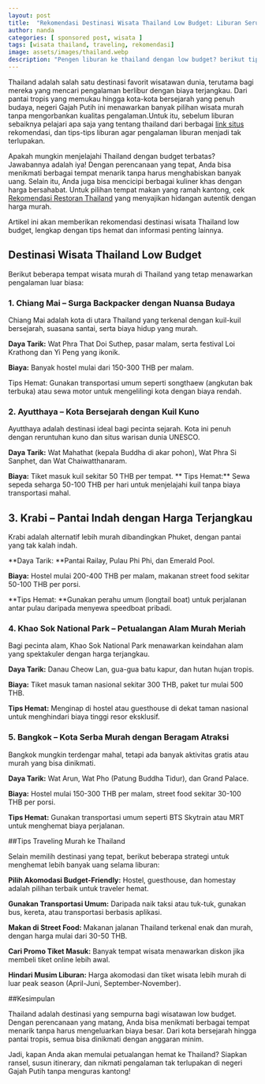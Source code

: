 ```yaml
---
layout: post
title:  "Rekomendasi Destinasi Wisata Thailand Low Budget: Liburan Seru Tanpa Menguras Kantong"
author: nanda
categories: [ sponsored post, wisata ]
tags: [wisata thailand, traveling, rekomendasi]
image: assets/images/thailand.webp
description: "Pengen liburan ke thailand dengan low budget? berikut tips dan rekomendasi destinasi wisata low budget di thailand"
---
```


Thailand adalah salah satu destinasi favorit wisatawan dunia, terutama bagi mereka yang mencari pengalaman berlibur dengan biaya terjangkau. Dari pantai tropis yang memukau hingga kota-kota bersejarah yang penuh budaya, negeri Gajah Putih ini menawarkan banyak pilihan wisata murah tanpa mengorbankan kualitas pengalaman.Untuk itu, sebelum liburan sebaiknya pelajari apa saja yang tentang thailand dari berbagai [link situs](https://www.thairubyfood.com/) rekomendasi, dan tips-tips liburan agar pengalaman liburan menjadi tak terlupakan.

Apakah mungkin menjelajahi Thailand dengan budget terbatas? Jawabannya adalah iya! Dengan perencanaan yang tepat, Anda bisa menikmati berbagai tempat menarik tanpa harus menghabiskan banyak uang. Selain itu, Anda juga bisa mencicipi berbagai kuliner khas dengan harga bersahabat. Untuk pilihan tempat makan yang ramah kantong, cek [Rekomendasi Restoran Thailand](https://www.thairubyfood.com/rekomendasi-restoran-thailand-di-indonesia/) yang menyajikan hidangan autentik dengan harga murah.

Artikel ini akan memberikan rekomendasi destinasi wisata Thailand low budget, lengkap dengan tips hemat dan informasi penting lainnya.

## Destinasi Wisata Thailand Low Budget

Berikut beberapa tempat wisata murah di Thailand yang tetap menawarkan pengalaman luar biasa:

### 1. Chiang Mai – Surga Backpacker dengan Nuansa Budaya

Chiang Mai adalah kota di utara Thailand yang terkenal dengan kuil-kuil bersejarah, suasana santai, serta biaya hidup yang murah.

**Daya Tarik:** Wat Phra That Doi Suthep, pasar malam, serta festival Loi Krathong dan Yi Peng yang ikonik.

**Biaya:** Banyak hostel mulai dari 150-300 THB per malam.

Tips Hemat: Gunakan transportasi umum seperti songthaew (angkutan bak terbuka) atau sewa motor untuk mengelilingi kota dengan biaya rendah.

### 2. Ayutthaya – Kota Bersejarah dengan Kuil Kuno

Ayutthaya adalah destinasi ideal bagi pecinta sejarah. Kota ini penuh dengan reruntuhan kuno dan situs warisan dunia UNESCO.

**Daya Tarik:** Wat Mahathat (kepala Buddha di akar pohon), Wat Phra Si Sanphet, dan Wat Chaiwatthanaram.

**Biaya:** Tiket masuk kuil sekitar 50 THB per tempat.
**
Tips Hemat:** Sewa sepeda seharga 50-100 THB per hari untuk menjelajahi kuil tanpa biaya transportasi mahal.

## 3. Krabi – Pantai Indah dengan Harga Terjangkau

Krabi adalah alternatif lebih murah dibandingkan Phuket, dengan pantai yang tak kalah indah.

**Daya Tarik: **Pantai Railay, Pulau Phi Phi, dan Emerald Pool.

**Biaya:** Hostel mulai 200-400 THB per malam, makanan street food sekitar 50-100 THB per porsi.

**Tips Hemat: **Gunakan perahu umum (longtail boat) untuk perjalanan antar pulau daripada menyewa speedboat pribadi.

### 4. Khao Sok National Park – Petualangan Alam Murah Meriah

Bagi pecinta alam, Khao Sok National Park menawarkan keindahan alam yang spektakuler dengan harga terjangkau.

**Daya Tarik:** Danau Cheow Lan, gua-gua batu kapur, dan hutan hujan tropis.

**Biaya:** Tiket masuk taman nasional sekitar 300 THB, paket tur mulai 500 THB.

**Tips Hemat:** Menginap di hostel atau guesthouse di dekat taman nasional untuk menghindari biaya tinggi resor eksklusif.

### 5. Bangkok – Kota Serba Murah dengan Beragam Atraksi

Bangkok mungkin terdengar mahal, tetapi ada banyak aktivitas gratis atau murah yang bisa dinikmati.

**Daya Tarik:** Wat Arun, Wat Pho (Patung Buddha Tidur), dan Grand Palace.

**Biaya:** Hostel mulai 150-300 THB per malam, street food sekitar 30-100 THB per porsi.

**Tips Hemat:** Gunakan transportasi umum seperti BTS Skytrain atau MRT untuk menghemat biaya perjalanan.

##Tips Traveling Murah ke Thailand

Selain memilih destinasi yang tepat, berikut beberapa strategi untuk menghemat lebih banyak uang selama liburan:

**Pilih Akomodasi Budget-Friendly:** Hostel, guesthouse, dan homestay adalah pilihan terbaik untuk traveler hemat.

**Gunakan Transportasi Umum:** Daripada naik taksi atau tuk-tuk, gunakan bus, kereta, atau transportasi berbasis aplikasi.

**Makan di Street Food:** Makanan jalanan Thailand terkenal enak dan murah, dengan harga mulai dari 30-50 THB.

**Cari Promo Tiket Masuk:** Banyak tempat wisata menawarkan diskon jika membeli tiket online lebih awal.

**Hindari Musim Liburan:** Harga akomodasi dan tiket wisata lebih murah di luar peak season (April-Juni, September-November).

##Kesimpulan

Thailand adalah destinasi yang sempurna bagi wisatawan low budget. Dengan perencanaan yang matang, Anda bisa menikmati berbagai tempat menarik tanpa harus mengeluarkan biaya besar. Dari kota bersejarah hingga pantai tropis, semua bisa dinikmati dengan anggaran minim.

Jadi, kapan Anda akan memulai petualangan hemat ke Thailand? Siapkan ransel, susun itinerary, dan nikmati pengalaman tak terlupakan di negeri Gajah Putih tanpa menguras kantong!